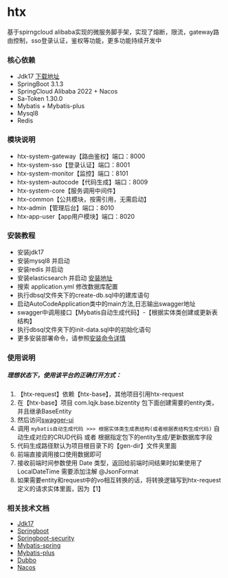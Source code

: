 # htx

基于spirngcloud alibaba实现的微服务脚手架，实现了熔断，限流，gateway路由控制，sso登录认证，鉴权等功能，更多功能持续开发中


### 核心依赖


- Jdk17 [下载地址](https://www.oracle.com/java/technologies/javase-jdk17-downloads.html)
- SpringBoot 3.1.3
- SpringCloud Alibaba 2022 + Nacos
- Sa-Token 1.30.0
- Mybatis + Mybatis-plus
- Mysql8
- Redis

### 模块说明
- htx-system-gateway【路由鉴权】端口：8000
- htx-system-sso【登录认证】端口：8001
- htx-system-monitor【监控】端口：8101
- htx-system-autocode【代码生成】端口：8009
- htx-system-core【服务调用中间件】
- htx-common【公共模块，按需引用，无需启动】
- htx-admin【管理后台】端口：8010
- htx-app-user【app用户模块】端口：8020

### 安装教程
- 安装jdk17
- 安装mysql8 并启动
- 安装redis 并启动
- 安装elasticsearch 并启动 [安装地址](https://artifacts.elastic.co/downloads/elasticsearch/elasticsearch-6.0.1.msi)
- 搜索 application.yml 修改数据库配置
- 执行dbsql文件夹下的create-db.sql中的建库语句
- 启动AutoCodeApplication类中的main方法,日志输出swagger地址
- swagger中调用接口【Mybatis自动生成代码】-【根据实体类创建或更新表结构】
- 执行dbsql文件夹下的init-data.sql中的初始化语句
- 更多安装部署命令，请参照[安装命令详情](https://gitee.com/mrning001/zacbook/blob/master/dockertext.txt)

### 使用说明
 ##### 理想状态下，使用该平台的正确打开方式：
 1. 【htx-request】依赖【htx-base】，其他项目引用htx-request
 2. 在【htx-base】项目 com.lqjk.base.bizentity 包下面创建需要的entity类，并且继承BaseEntity
 3. 然后访问[swagger-ui](http://localhost:8009/doc.html)
 4. 调用 `mybatis自动生成代码 >>> 根据实体类生成表结构(或者根据表结构生成代码)` 自动生成对应的CRUD代码 或者 根据指定包下的entity生成/更新数据库字段
 5. 代码生成路径默认为项目根目录下的【gen-dir】文件夹里面
 6. 前端直接调用接口使用数据即可
 7. 接收前端时间参数使用 Date 类型，返回给前端时间结果时如果使用了 LocalDateTime 需要添加注解 @JsonFormat
 8. 如果需要entity和request中的vo相互转换的话，将转换逻辑写到htx-request定义的请求实体里面，因为【1】

### 相关技术文档
- [Jdk17](https://www.oracle.com/java/technologies/javase-jdk17-downloads.html)
- [Springboot](https://docs.spring.io/spring-boot/docs/current/reference/htmlsingle/)
- [Springboot-security](https://docs.spring.io/spring-boot/docs/current/reference/htmlsingle/#boot-features-security)
- [Mybatis-spring](http://mybatis.org/spring/zh/)
- [Mybatis-plus](https://baomidou.com/guide/)
- [Dubbo](http://dubbo.apache.org/zh-cn/docs/user/quick-start.html)
- [Nacos](https://nacos.io/zh-cn/docs/quick-start.html)




